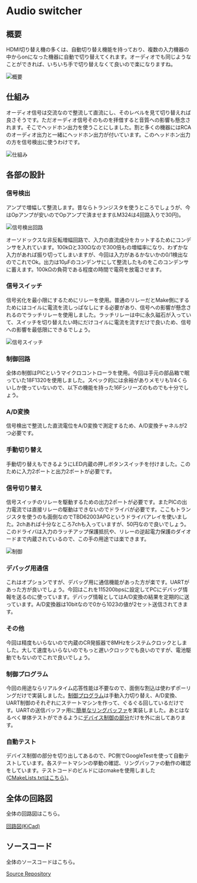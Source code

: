 # Audio switcher

## 概要

HDMI切り替え機の多くは、自動切り替え機能を持っており、複数の入力機器の中からonになった機器に自動で切り替えてくれます。オーディオでも同じようなことができれば、いちいち手で切り替えなくて良いので楽になりますね。

![概要](img/motivation.drawio.svg)

## 仕組み

オーディオ信号は交流なので整流して直流にし、そのレベルを見て切り替えれば良さそうです。ただオーディオ信号そのものを拝借すると音質への影響も懸念されます。そこでヘッドホン出力を使うことにしました。割と多くの機器にはRCAのオーディオ出力と一緒にヘッドホン出力が付いています。このヘッドホン出力の方を信号検出に使うわけです。

![仕組み](img/design.drawio.svg)

## 各部の設計

### 信号検出

アンプで増幅して整流します。昔ならトランジスタを使うところでしょうが、今はOpアンプが安いのでOpアンプで済ませます(LM324は4回路入りで30円)。

![信号検出回路](img/amp.png)

オーソドックスな非反転増幅回路で、入力の直流成分をカットするためにコンデンサを入れています。100kΩと330Ωなので300倍もの増幅率になり、わずかな入力があれば振り切ってしまいますが、今回は入力があるかないかの0/1検出なのでこれでOk。出力は10μFのコンデンサにして整流したものをこのコンデンサに蓄えます。100kΩの負荷である程度の時間で電荷を放電させます。

### 信号スイッチ

信号劣化を最小限にするためにリレーを使用。普通のリレーだとMake側にするためにはコイルに電流を流しっぱなしにする必要があり、信号への影響が懸念されるのでラッチリレーを使用しました。ラッチリレーは中に永久磁石が入っていて、スイッチを切り替えたい時にだけコイルに電流を流すだけで良いため、信号への影響を最低限にできるでしょう。

![信号スイッチ](img/switch.png)

### 制御回路

全体の制御はPICというマイクロコントローラを使用。今回は手元の部品箱で眠っていた18F1320を使用しました。スペック的には余裕がありメモリも1/4くらいしか使っていないので、以下の機能を持った16Fシリーズのものでも十分でしょう。

### A/D変換

信号検出で整流した直流電位をA/D変換で測定するため、A/D変換チャネルが2つ必要です。

### 手動切り替え

手動切り替えもできるようにLED内蔵の押しボタンスイッチを付けました。このために入力2ポートと出力2ポートが必要です。

### 信号切り替え

信号スイッチのリレーを駆動するための出力2ポートが必要です。またPICの出力電流では直接リレーの駆動はできないのでドライバが必要です。ここもトランジスタを使うのも面倒なのでTBD62003APGというドライバアレイを使いました。2chあれば十分なところ7chも入っていますが、50円なので良いでしょう。このドライバは入力のラッチアップ保護抵抗や、リレーの逆起電力保護のダイオードまで内蔵されているので、この手の用途では楽できます。

![制御](img/ctrl.png)

### デバッグ用通信

これはオプションですが、デバッグ用に通信機能があった方が楽です。UARTがあった方が良いでしょう。今回はこれを115200bpsに設定してPCにデバッグ情報を送るのに使っています。デバッグ情報としてはA/D変換の結果を定期的に送っています。A/D変換器は10bitなので0から1023の値が2セット送信されてきます。

### その他

今回は精度もいらないので内蔵のCR発振器で8MHzをシステムクロックとしました。大して速度もいらないのでもっと遅いクロックでも良いのですが、電池駆動でもないのでこれで良いでしょう。

### 制御プログラム

今回の用途ならリアルタイム応答性能は不要なので、面倒な割込は使わずポーリングだけで実装しました。[制御プログラム](https://github.com/ruimo/audioswitcher/tree/main/firmware)は手動入力切り替え、A/D変換、UART制御のそれぞれにステートマシンを作って、ぐるぐる回しているだけです。UARTの送信バッファ用に[簡単なリングバッファ](https://github.com/ruimo/audioswitcher/blob/main/firmware/ringbuffer.c)を実装しました。あとはなるべく単体テストができるように[デバイス制御の部分](https://github.com/ruimo/audioswitcher/blob/main/firmware/device.c)だけを外に出してあります。

### 自動テスト

デバイス制御の部分を切り出してあるので、PC側でGoogleTestを使って自動テストしています。各ステートマシンの挙動の確認、リングバッファの動作の確認をしています。テストコードのビルドにはcmakeを使用しました([CMakeLists.txtはこちら](https://github.com/ruimo/audioswitcher/blob/main/CMakeLists.txt))。

## 全体の回路図

全体の回路図はこちら。

[回路図(KiCad)](https://github.com/ruimo/audioswitcher/blob/main/schematics.kicad_sch)

## ソースコード

全体のソースコードはこちら。

[Source Repository](https://github.com/ruimo/audioswitcher)
